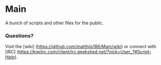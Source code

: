 # Main
A bunch of scripts and other files for the public.

### Questions?
Visit the [wiki] (https://github.com/matthijs186/Main/wiki) or connect with [IRC] (https://kiwiirc.com/client/irc.geekshed.net/?nick=User_?#Script-Help).
